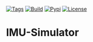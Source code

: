 [![Tags](https://img.shields.io/github/v/tag/xioTechnologies/IMU-Simulator.svg)](https://github.com/xioTechnologies/IMU-Simulator/tags/)
[![Build](https://img.shields.io/github/actions/workflow/status/xioTechnologies/IMU-Simulator/main.yml?branch=main)](https://github.com/xioTechnologies/IMU-Simulator/actions/workflows/main.yml)
[![Pypi](https://img.shields.io/pypi/v/imusim.svg)](https://pypi.org/project/imusim/)
[![License](https://img.shields.io/badge/License-MIT-blue.svg)](https://opensource.org/licenses/MIT)

# IMU-Simulator
